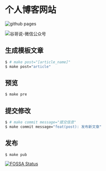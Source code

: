 # 个人博客网站


![github pages](https://github.com/guzhongren/guzhongren.github.io/workflows/github%20pages/badge.svg)


![谷哥说-微信公众号](https://ftp.bmp.ovh/imgs/2020/02/b7282c60d4d581ad.png)

## 生成模板文章

```zsh
$ # make post="[article_name]"
$ make post="article"
```

## 预览

```zsh
$ make pre
```

## 提交修改

```zsh
$ # make commit message="提交信息"
$ make commit message="feat(post): 发布新文章"
```

## 发布

```zsh
$ make pub
```

[![FOSSA Status](https://app.fossa.com/api/projects/git%2Bgithub.com%2Fguzhongren%2Fguzhongren.github.io.svg?type=large)](https://app.fossa.com/projects/git%2Bgithub.com%2Fguzhongren%2Fguzhongren.github.io?ref=badge_large)
